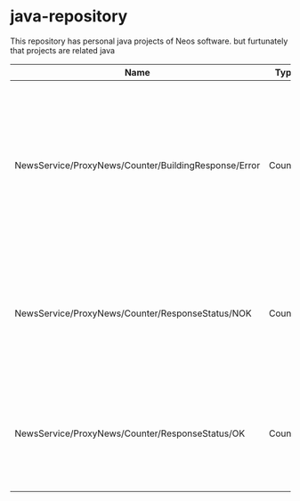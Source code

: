 # java-repository
This repository has personal java projects of Neos software.
but furtunately that projects are related java


| Name | Type | Description |
| ------| ---  |--|
| NewsService/ProxyNews/Counter/BuildingResponse/Error | Counter | The number of times the Elastic Proxy has an error when build a request to Elastic or the call causes an Exception (Get Stream Endpoint) |
| NewsService/ProxyNews/Counter/ResponseStatus/NOK | Counter | The number of times the Elastic Proxy return a response with error of get events request|
| NewsService/ProxyNews/Counter/ResponseStatus/OK | Counter | The number of times the Elastic Proxy return a valid response of get events request |

